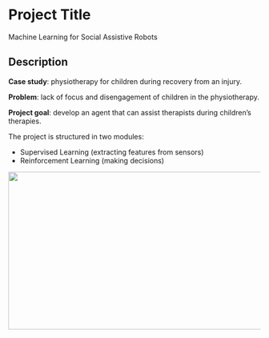 # Project Title

Machine Learning for Social Assistive Robots

## Description

<b>Case study</b>: physiotherapy for children during recovery from an injury.

<b>Problem</b>: lack of focus and disengagement of children in the physiotherapy.

<b>Project goal</b>: develop an agent that can assist therapists during children’s therapies.

The project is structured in two modules:
- Supervised Learning (extracting features from sensors)
- Reinforcement Learning (making decisions)

<p align="center">
  <img width="690" height="315" src="https://i.ibb.co/3khCZj7/Cattura.jpg">
</p>




